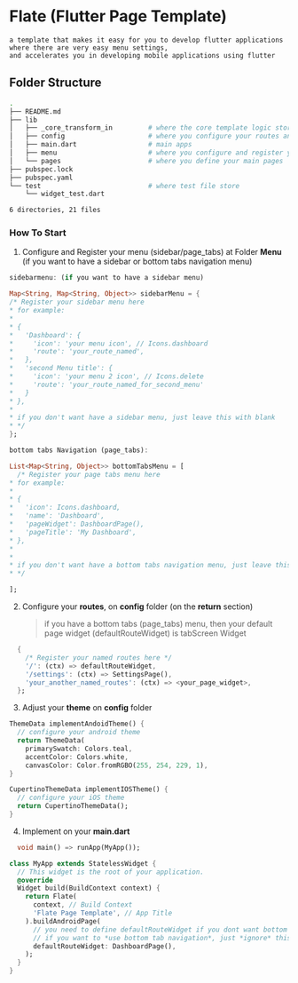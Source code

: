 # Flate (Flutter Page Template)
    a template that makes it easy for you to develop flutter applications where there are very easy menu settings,
    and accelerates you in developing mobile applications using flutter

## Folder Structure
```bash
.
├── README.md
├── lib
│   ├── _core_transform_in         # where the core template logic store
│   ├── config                     # where you configure your routes and theme
│   ├── main.dart                  # main apps
│   ├── menu                       # where you configure and register your menu
│   └── pages                      # where you define your main pages
├── pubspec.lock
├── pubspec.yaml
└── test                           # where test file store
    └── widget_test.dart

6 directories, 21 files

```

### How To Start
1. Configure and Register your menu (sidebar/page_tabs) at Folder **Menu** (if you want to have a sidebar or bottom tabs navigation menu)
```dart
sidebarmenu: (if you want to have a sidebar menu)

Map<String, Map<String, Object>> sidebarMenu = {
/* Register your sidebar menu here
* for example:
*
* {
*   'Dashboard': {
*     'icon': 'your menu icon', // Icons.dashboard
*     'route': 'your_route_named',
*   },
*   'second Menu title': {
*     'icon': 'your menu 2 icon', // Icons.delete
*     'route': 'your_route_named_for_second_menu'
*   }
* },
*
* if you don't want have a sidebar menu, just leave this with blank
* */
};

bottom tabs Navigation (page_tabs):

List<Map<String, Object>> bottomTabsMenu = [
  /* Register your page tabs menu here
* for example:
*
* {
*   'icon': Icons.dashboard,
*   'name': 'Dashboard',
*   'pageWidget': DashboardPage(),
*   'pageTitle': 'My Dashboard',
* },
*
*
* if you don't want have a bottom tabs navigation menu, just leave this with blank
* */

];

```
2. Configure your **routes**, on **config** folder (on the **return** section)
   >  if you have a bottom tabs (page_tabs) menu, then your default page widget (defaultRouteWidget) is tabScreen Widget
```dart
  {
    /* Register your named routes here */
    '/': (ctx) => defaultRouteWidget,
    '/settings': (ctx) => SettingsPage(),
    'your_another_named_routes': (ctx) => <your_page_widget>,
  };
```
3. Adjust your **theme** on **config** folder
```dart
ThemeData implementAndoidTheme() {
  // configure your android theme
  return ThemeData(
    primarySwatch: Colors.teal,
    accentColor: Colors.white,
    canvasColor: Color.fromRGBO(255, 254, 229, 1),
}

CupertinoThemeData implementIOSTheme() {
  // configure your iOS theme
  return CupertinoThemeData();
}

```
4. Implement on your **main.dart**
```dart
  void main() => runApp(MyApp());

class MyApp extends StatelessWidget {
  // This widget is the root of your application.
  @override
  Widget build(BuildContext context) {
    return Flate(
      context, // Build Context
      'Flate Page Template', // App Title
    ).buildAndroidPage(
      // you need to define defaultRouteWidget if you dont want bottom tab navigation
      // if you want to *use bottom tab navigation*, just *ignore* this params
      defaultRouteWidget: DashboardPage(),
    );
  }
}
```


